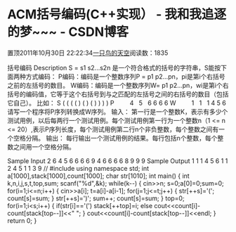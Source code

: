 
# ACM括号编码(C++实现） - 我和我追逐的梦~~~ - CSDN博客


置顶2011年10月30日 22:22:34[一只鸟的天空](https://me.csdn.net/heyongluoyao8)阅读数：1835


括号编码
Description
S = s1 s2...s2n 是一个符合格式的括号的字符串，S能按下面两种方式编码：
P编码：编码是一个整数序列P = p1 p2...pn，pi是第i个右括号之前的左括号的数目。
W编码：编码是一个整数序列W= p1 p2...pn，wi是第i个右括号的编码值，它等于这个右括号到与之匹配的左括号之间的右括号的数目（包括它自己）。
比如：
S ( ( ( ( ) ( ) ( ) ) ) )
P         4   5   6 6 6 6
W         1   1   1 4 5 6
请写一个程序将P序列转换成W序列。
输入：
第一行是一个整数K，表示有多少个测试用例，以后每两行一个测试用例。每个测试用例第一行为一个整数n（1 <= n <= 20）,表示P序列长度，每个测试用例第二行n个非负整数，每个整数之间有一个空格分隔。
输出：
每行输出一个测试用例的结果。每行包括n个整数，每个整数之间用一个空格分隔。

Sample Input
2
6
4 5 6 6 6 6
9
4 6 6 6 6 8 9 9 9
Sample Output
1 1 1 4 5 6
1 1 2 4 5 1 1 3 9
//
\#include<iostream>
using namespace std;
int a[1000],stack[1000],count[1000];
char str[1010];
int main()
{
int k,n,i,j,s,t,top,sum;
scanf("%d",&k);
while(k--)
{
cin>>n;
s=0;a[0]=0;sum=0;
for(i=1;i<=n;i++)
{
cin>>a[i];
t=a[i]-a[i-1];
for(j=1;j<=t;j++)
{
str[++s]='(';
count[s]=sum;
}
str[++s]=')';
sum++;
count[s]=sum;
}
top=0;
for(i=1;i<s;i++)
{
if(str[i]=='(') stack[++top]=i;
else
cout<<count[i]-count[stack[top--]]<<" ";
}
cout<<count[i]-count[stack[top--]]<<endl;
}
return 0;
}


